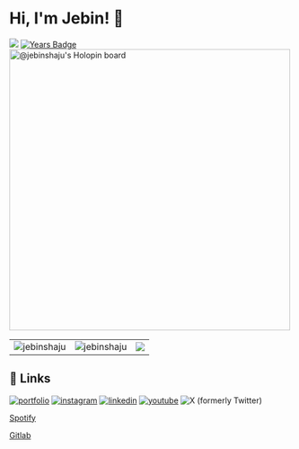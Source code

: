 <!---<p align="center"><a href="https://github.com/jebinshaju/"><img src="https://user-images.githubusercontent.com/41234408/101987297-4473fb00-3cb9-11eb-9675-289ada4eef7e.gif" alt="Animated footer bars" width="100%"/></a></p> --->
# Hi, I'm Jebin! 👋

![](https://komarev.com/ghpvc/?username=jebinshaju&style=grove)
[![Years Badge](https://badges.pufler.dev/years/jebinshaju)](https://badges.pufler.dev)
<a href="https://holopin.io/@jebinshaju">
  <img src="https://holopin.me/jebinshaju" alt="@jebinshaju's Holopin board" width="500">
</a>

<!---[![Ashutosh's github activity graph](https://github-readme-activity-graph.cyclic.app/graph?username=jebinshaju&bg_color=1a191a&color=9e4c98&line=0033ff&point=40a225&area=true&hide_border=true)](https://github.com/ashutosh00710/github-readme-activity-graph)
--->

<table>
  <tr>
    <td>
      <img align="center" src="https://github-readme-stats.vercel.app/api?username=jebinshaju&show_icons=true&locale=en" alt="jebinshaju" />
    </td>
    <td>
     <img align="center" src="https://github-readme-streak-stats.herokuapp.com/?user=jebinshaju&" alt="jebinshaju" />
    </td>
    <td>
    <img align="center" src = "https://github-readme-stats.vercel.app/api/top-langs/?username=jebinshaju&langs_count=10&layout=compact&theme=material-lighter">

  </tr>
</table>

## 🔗 Links

[![portfolio](https://img.shields.io/badge/my_portfolio-000?style=for-the-badge&logo=ko-fi&logoColor=white)](https://jebinshaju.wordpress.com/)
[![instagram](https://img.shields.io/badge/Instagram-E4405F?style=for-the-badge&logo=instagram&logoColor=white)](https://www.instagram.com/jebinshaju_/)
[![linkedin](https://img.shields.io/badge/linkedin-0A66C2?style=for-the-badge&logo=linkedin&logoColor=white)](https://www.linkedin.com/in/jebinshaju/)
[![youtube](https://img.shields.io/badge/YouTube-FF0000?style=for-the-badge&logo=youtube&logoColor=white)](https://www.youtube.com/@jebinshaju)
![X (formerly Twitter)](https://img.shields.io/twitter/follow/_AKA_LIGHTNING_?style=social&logoColor=black)

<!---<p align="center"><a href="https://github.com/jebinshaju/"><img src="https://user-images.githubusercontent.com/41234408/101987287-302ffe00-3cb9-11eb-8510-3d08f56bea27.gif" alt="Animated footer bars" width="100%"/></a></p> --->
[Spotify](https://open.spotify.com/playlist/3N13Amb3uqXhncnwxzExah)

[Gitlab](https://gitlab.com/jebinshaju)


